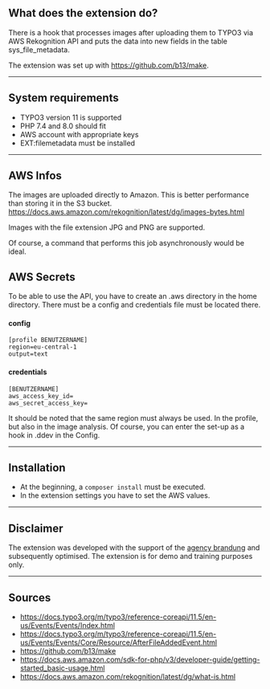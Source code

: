 ## What does the extension do?

There is a hook that processes images after uploading them to TYPO3 via AWS Rekognition API and puts the data into new fields
in the table sys_file_metadata.

The extension was set up with https://github.com/b13/make.

---

## System requirements

- TYPO3 version 11 is supported
- PHP 7.4 and 8.0 should fit
- AWS account with appropriate keys
- EXT:filemetadata must be installed

---

## AWS Infos

The images are uploaded directly to Amazon. This is better performance than storing it in the S3 bucket.
https://docs.aws.amazon.com/rekognition/latest/dg/images-bytes.html

Images with the file extension JPG and PNG are supported.

Of course, a command that performs this job asynchronously would be ideal.

## AWS Secrets

To be able to use the API, you have to create an .aws directory in the home directory. There must be a config and  credentials file must be located there.

#### config

```
[profile BENUTZERNAME]
region=eu-central-1
output=text
```

#### credentials

```
[BENUTZERNAME]
aws_access_key_id=
aws_secret_access_key=
```

It should be noted that the same region must always be used. In the profile, but also in the image analysis. Of course, you can enter the set-up as a hook in .ddev in the Config.

---

## Installation

- At the beginning, a `composer install` must be executed.
- In the extension settings you have to set the AWS values.

---

## Disclaimer

The extension was developed with the support of the [agency brandung][1] and subsequently optimised. The extension is for demo and training purposes only.

---

## Sources

- https://docs.typo3.org/m/typo3/reference-coreapi/11.5/en-us/Events/Events/Index.html
- https://docs.typo3.org/m/typo3/reference-coreapi/11.5/en-us/Events/Events/Core/Resource/AfterFileAddedEvent.html
- https://github.com/b13/make
- https://docs.aws.amazon.com/sdk-for-php/v3/developer-guide/getting-started_basic-usage.html
- https://docs.aws.amazon.com/rekognition/latest/dg/what-is.html

[1]: https://www.agentur-brandung.de/
